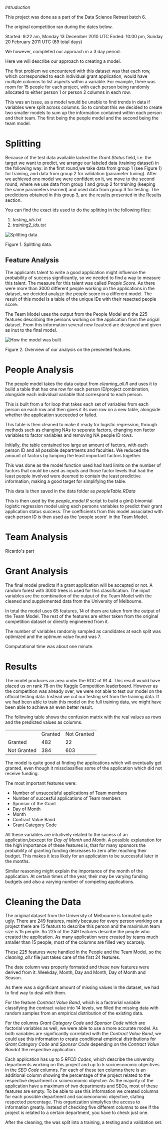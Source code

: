 *Intruduction*

This project was done as a part of the Data Science Retreat batch 6.

The original competition ran during the dates below.

Started: 9:22 am, Monday 13 December 2010 UTC
Ended: 10:00 pm, Sunday 20 February 2011 UTC (69 total days)

We however, completed our approach in a 3 day period.

Here we will describe our approach to creating a model.

The first problem we encountered with this dataset was that each row, which corresponded to each individual grant application, would have multiple columns to list aspects within a variable. For example, there was room for 15 people for each project, with each person being randomly allocated to either person 1 or person 2 columns in each row.

This was an issue, as a model would be unable to find trends in data if variables were split across columns. So to combat this we decided to create two smaller models to sum up the information contained within each person and their team. The first being the people model and the second being the team model.

# Splitting #

Because of the test data available lacked the *Grant.Status* field, i.e. the target we want to predict, we arrange our labeled data (training dataset) in the following way: in the first round,we take data from group 1 (see Figure 1) for training, and data from group 2 for validation (parameter tuning). After we achieved one model we were confident on it, we move to the second round, where we use data from group 1 and group 2 for training (keeping the same parameters learned) and used data from group 3 for testing. The predictions obtained in this group 3, are the results presented in the Results section.

You can find the exact ids used to do the splitting in the following files:

1. *testing_ids.txt*
2. *training2_ids.txt*


![Splitting data](https://raw.githubusercontent.com/ricgu8086/Kaggle_Challenge_Predict-Grant-Applications/master/Documentation/Pic/Splitting.jpg)

Figure 1. Splitting data.

## Feature Analysis ##

The applicants talent to write a good application might influence the probability of success significantly, so we needed to find a way to measure this talent. The measure for this talent was called *People Score*. As there were more than 3000 different people working on the applications in the dataset, we decided analyze the people score in a different model. The result of this model is a table of the unique IDs with their resected people score.

The Team Model uses the output from the People Model and the 225 features describing the persons working on the application from the origial dataset. From this information several new feautred are designed and given as inut to the final model.

![How the model was built](https://raw.githubusercontent.com/ricgu8086/Kaggle_Challenge_Predict-Grant-Applications/master/Documentation/Pic/How%20the%20model%20was%20built.jpg)

Figure 2. Overview of our analysis on the presented features.

# People Analysis #

The people model takes the data output from *cleaning_all.R* and uses it to build a table that has one row for each person ID/project combination, alongside each individual variable that correspond to each person.

This is built from a for loop that takes each set of variables from each person on each row and then gives it its own row on a new table, alongside whether the application succeeded or failed.

This table is then cleaned to make it ready for logistic regression, through methods such as changing NAs to seperate factors, changing non factor variables to factor variables and removing NA people ID rows.

Initially, the table contained too large an amount of factors, with each person ID and all possible departments and faculties. We reduced the amount of factors by lumping the least important factors together.

This was done as the  model function used had hard limits on the number of factors that could be used  as inputs and those factor levels that had the least people involved were deemed to contain the least predictive information, making a good target for simplifying the table.

This data is then saved in the data folder as *peopleTable.RData*

This is then used by the *people_model.R* script to build a glm() binomial logistic regression model using each persons variables to predict their grant application status success. The coefficients from this model associated with each person ID is then used as the 'people score' in the Team Model.



# Team Analysis #

Ricardo's part



# Grant Analysis #

The final model predicts if a grant application will be accepted or not. A random forest with 3000 trees is used for this classification. The input variables are the combination of the output of the Team Model with the cleaned and supplemented data from the University of Melbourne.

In total the model uses 65 features, 14 of them are taken from the output of the Team Model. The rest of the features are either taken from the original competition dataset or directly engineered from it.

The number of variables randomly sampled as candidates at each split was optimized and the optimum value found was 7.

Computational time was about one minute.

# Results #

The model produces an area under the ROC of 91.4. This result would have placed us on rank 78 on the Kaggle Competition leaderboard. However as the competition was already over, we were not able to test our model on the official testing data. Instead we cut our testing set from the training data. 
If we had been able to train this model on the full training data, we might have been able to achieve an even better result.

The following table shows the confusion matrix with the real values as rows and the predicted values as columns.

 <table style="width:100%">
  <tr>
    <td></td>
    <td>Granted</td>
    <td>Not Granted</td>
  </tr>
  <tr>
    <td>Granted</td>
    <td>482</td>
    <td>22</td>
  </tr>
  <tr>
    <td>Not Granted</td>
    <td>384</td>
    <td>603</td>
  </tr>
</table> 

The model is quite good at finding the applications which will eventually get granted, even though it missclassifies some of the application which did not receive funding.

The most important features were:

- Number of unsuccelsful applications of Team members
- Number of succesful applications of Team members
- Sponsor of the Grant
- Day of Month
- Month
- Contract Value Band
- Grant Category Code

All these variables are intuitively related to the sucess of an application,bexcept for *Day of Month* and *Month*. A possible explanation for the high importance of these features is, that for many sponsors the probability of granting funding decreases to zero after reaching their budget. This makes it less likely for an application to be successful later in the months. 

Similar reasoning might explain the importance of the month of the application. At certain times of the year, their may be varying funding budgets and also a varying number of competing applications.



# Cleaning the Data #

The original dataset from the University of Melbourne is formated quite ugly. There are 249 features, mainly because for every person working on a project there are 15 featurs to describe this person and the maximium team size is 15 people. So 225 of the 249 features describe the people who created the application. As many application were created by teams much smaller than 15 people, most of the columns are filled very scarcely.

These 225 features were handled in the People and the Team Model, so the *cleaning_all.r* file just takes care of the first 24 features.

The date column was properly formated and these new features were derived from it: Weekday, Month, Day and Month, Day of Month and Season.

As there was a significant amount of missing values in the dataset, we had to find way to deal with them.

For the feature *Contract Value Band*, which is a factrorial variable classifying the contract value into 14 levels, we filled the missing data with random samples from an empirical distribution of the existing data.

For the columns *Grant Category Code* and *Sponsor Code* which are factorial variables as well, we were able to use a more accurate model. As both variables are significantly correlated with the *Contract Value Band*, we could use this information to create conditional empirical distributions for *Grant Category Code* and *Sponsor Code* depending on the *Contract Value Band*of the respective application.

Each application has up to 5 *RFCD Codes*, which describe the university departments working on this project and up to 5 socioeconomic objectives in the *SEO Code* columns. For each of these ten columns there is an additional column showing the percentage of the project related to the respective department or scioeconomic objectve. As the majority of the application have a maximum of two departments and SEOs, most of these features are empty.
To be able to use this information we created columns for each possible department and socioeconomic objective, stating respected percentage. This organization simplyfies the access to information greatly. instead of checking five different columns to see if the project is related to a certain department, you have to check just one. 

After the cleaning, the was split into a training, a testing and a validation set.